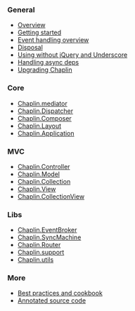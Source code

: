 ### General

* [Overview](./)
* [Getting started](./getting_started.html)
* [Event handling overview](./events.html)
* [Disposal](./disposal.html)
* [Using without jQuery and Underscore](./no_deps.html)
* [Handling async deps](./handling_async.html)
* [Upgrading Chaplin](./upgrading.html)

### Core
* <a href="./chaplin.mediator.html" title="Global event bus">Chaplin.mediator</a>
* <a href="./chaplin.dispatcher.html" title="Broker between router and controller">Chaplin.Dispatcher</a>
* <a href="./chaplin.composer.html" title="Handles reuse of views between controller actions">Chaplin.Composer</a>
* <a href="./chaplin.layout.html" title="Top-level application view">Chaplin.Layout</a>
* <a href="./chaplin.application.html" title="Application boostrapper">Chaplin.Application</a>

### MVC
* <a href="./chaplin.controller.html" title="For initializing models, collections and views">Chaplin.Controller</a>
* <a href="./chaplin.model.html" title="Chaplin&rsquo;s extension of `Backbone.Model`">Chaplin.Model</a>
* <a href="./chaplin.collection.html" title="Chaplin&rsquo;s extension of `Backbone.Collection`">Chaplin.Collection</a>
* <a href="./chaplin.view.html" title="Chaplin&rsquo;s extension of `Backbone.View`">Chaplin.View</a>
* <a href="./chaplin.collection_view.html" title="An extension of `Chaplin.View` for displaying collections">Chaplin.CollectionView</a>

### Libs
* <a href="./chaplin.event_broker.html" title="Mixin for communication with the mediator">Chaplin.EventBroker</a>
* <a href="./chaplin.sync_machine.html" title="Mixin for handling sync state">Chaplin.SyncMachine</a>
* <a href="./chaplin.router.html" title="Replacement for `Backbone.Router`">Chaplin.Router</a>
* <a href="./chaplin.support.html" title="Detection of browser features">Chaplin.support</a>
* <a href="./chaplin.utils.html" title="Generic utility functions">Chaplin.utils</a>

### More
* [Best practices and cookbook](https://github.com/chaplinjs/chaplin/wiki/)
* [Annotated source code](http://chaplinjs.org/annotated/chaplin.html)
